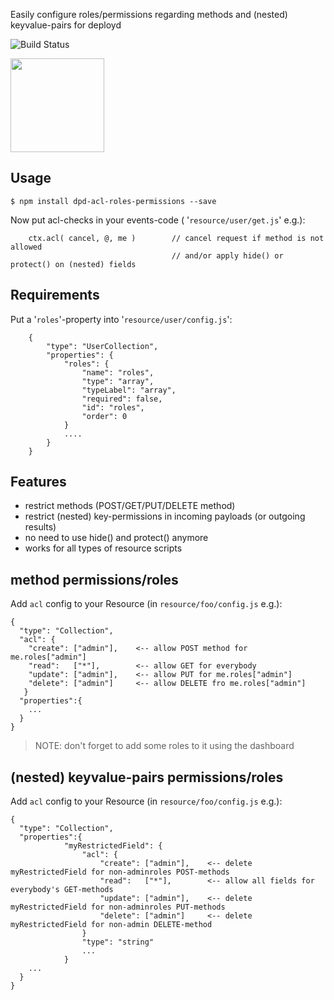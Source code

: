 Easily configure roles/permissions regarding methods and (nested) keyvalue-pairs for deployd

![Build Status](https://travis-ci.org/coderofsalvation/dpd-acl-roles-permissions.svg?branch=master)

<img src="http://i.giphy.com/81xwEHX23zhvy.gif" width="150" style="width:150px"/>

## Usage 

    $ npm install dpd-acl-roles-permissions --save

Now put acl-checks in your events-code ( '`resource/user/get.js`' e.g.):

```
    ctx.acl( cancel, @, me )		// cancel request if method is not allowed 
                                    // and/or apply hide() or protect() on (nested) fields
```

## Requirements

Put a '`roles`'-property into '`resource/user/config.js`':

		{
			"type": "UserCollection",    
			"properties": {              
				"roles": {                 
					"name": "roles",         
					"type": "array",         
					"typeLabel": "array",    
					"required": false,       
					"id": "roles",
					"order": 0               
				}
				....
			}
		}

## Features 

* restrict methods (POST/GET/PUT/DELETE method)
* restrict (nested) key-permissions in incoming payloads (or outgoing results)
* no need to use hide() and protect() anymore
* works for all types of resource scripts
  
## method permissions/roles 

Add `acl` config to your Resource (in `resource/foo/config.js` e.g.):

    {                                                                                                                
      "type": "Collection",                                                                                          
      "acl": {                                                                                                                                                                                        
        "create": ["admin"],    <-- allow POST method for me.roles["admin"]
        "read":   ["*"],        <-- allow GET for everybody                       
        "update": ["admin"],    <-- allow PUT for me.roles["admin"]
        "delete": ["admin"]     <-- allow DELETE fro me.roles["admin"]
       }                                                                 
      "properties":{
        ...
      }
    }

> NOTE: don't forget to add some roles to it using the dashboard

## (nested) keyvalue-pairs permissions/roles 

Add `acl` config to your Resource (in `resource/foo/config.js` e.g.): 

    {                                                                                                                
      "type": "Collection",                                                                                          
      "properties":{
				"myRestrictedField": {
					"acl": {                                                                                                                                                                                        
						"create": ["admin"],    <-- delete myRestrictedField for non-adminroles POST-methods
						"read":   ["*"],        <-- allow all fields for everybody's GET-methods                       
						"update": ["admin"],    <-- delete myRestrictedField for non-adminroles PUT-methods
						"delete": ["admin"]     <-- delete myRestrictedField for non-admin DELETE-method
					}                                                                 
					"type": "string"
					...
				}
        ...
      }
    }
